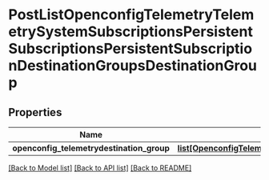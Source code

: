 # PostListOpenconfigTelemetryTelemetrySystemSubscriptionsPersistentSubscriptionsPersistentSubscriptionDestinationGroupsDestinationGroup

## Properties
Name | Type | Description | Notes
------------ | ------------- | ------------- | -------------
**openconfig_telemetrydestination_group** | [**list[OpenconfigTelemetryTelemetrySystemOpenconfigtelemetrytelemetrysystemSubscriptionsPersistentsubscriptionsDestinationgroupsDestinationgroup]**](OpenconfigTelemetryTelemetrySystemOpenconfigtelemetrytelemetrysystemSubscriptionsPersistentsubscriptionsDestinationgroupsDestinationgroup.md) |  | [optional] 

[[Back to Model list]](../README.md#documentation-for-models) [[Back to API list]](../README.md#documentation-for-api-endpoints) [[Back to README]](../README.md)


